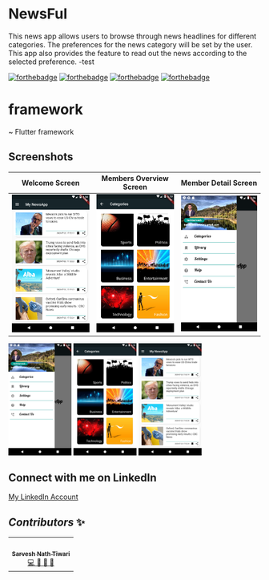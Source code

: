 
# NewsFul
This news app allows users to browse through news headlines for different categories. The preferences for the news category will be set by the user. This app also provides the feature to read out the news according to the selected preference.
-test


[![forthebadge](https://forthebadge.com/images/badges/built-by-developers.svg)](https://forthebadge.com)
[![forthebadge](https://forthebadge.com/images/badges/built-for-android.svg)](https://forthebadge.com)
[![forthebadge](https://forthebadge.com/images/badges/built-with-love.svg)](https://forthebadge.com)
[![forthebadge](https://forthebadge.com/images/badges/built-with-swag.svg)](https://forthebadge.com)


# framework
~ Flutter framework

## Screenshots

| Welcome Screen                                                 | Members Overview Screen                                                 | Member Detail Screen                                                 |
| -------------------------------------------------------------- | ----------------------------------------------------------------------- | -------------------------------------------------------------------- |
| <img src="images/Home_page_screenshot.png" width=200 alt="Home Page"> | <img src="images/Screenshot_categories.png" width=200 alt="Category Screen"> | <img src="images/ss.png" width=200 alt="Navigation Drawer"> |








<img src="images/ss.png" width="25%"/>
<img src="images/Screenshot_categories.png" width="25%"/>
<img src="images/Home_page_screenshot.png" width="25%"/>


## Connect with me on LinkedIn

[My LinkedIn Account](https://www.linkedin.com/in/sarvesh-nath-tiwari-5575a218a)

## *Contributors* ✨

<!-- ALL-CONTRIBUTORS-LIST:START - Do not remove or modify this section -->
<!-- prettier-ignore-start -->
<!-- markdownlint-disable -->

<table>

  <tr>
    <td align="center"><a href="https://github.com/sarveshsrv"><img src="https://he-s3.s3.amazonaws.com/media/avatars/sarveshsrv/resized/180/5a3aae9img_20190112_144045ff.jpg" width="100px;" alt=""/><br /><sub><b>Sarvesh Nath Tiwari</b></sub></a><br /><a href="https://github.com/sarveshsrv?tab=repositories" title="Code">💻 📖 📆 👀</a></td>
  </tr>
  
</table>
<!-- markdownlint-enable -->
<!-- prettier-ignore-end -->
<!-- ALL-CONTRIBUTORS-LIST:END -->
